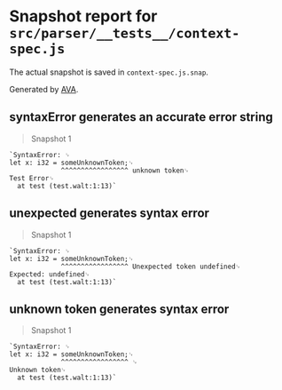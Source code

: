 # Snapshot report for `src/parser/__tests__/context-spec.js`

The actual snapshot is saved in `context-spec.js.snap`.

Generated by [AVA](https://ava.li).

## syntaxError generates an accurate error string

> Snapshot 1

    `SyntaxError: ␊
    let x: i32 = someUnknownToken;␊
                 ^^^^^^^^^^^^^^^^^ unknown token␊
    Test Error␊
      at test (test.walt:1:13)`

## unexpected generates syntax error

> Snapshot 1

    `SyntaxError: ␊
    let x: i32 = someUnknownToken;␊
                 ^^^^^^^^^^^^^^^^^ Unexpected token undefined␊
    Expected: undefined␊
      at test (test.walt:1:13)`

## unknown token generates syntax error

> Snapshot 1

    `SyntaxError: ␊
    let x: i32 = someUnknownToken;␊
                 ^^^^^^^^^^^^^^^^^ ␊
    Unknown token␊
      at test (test.walt:1:13)`
